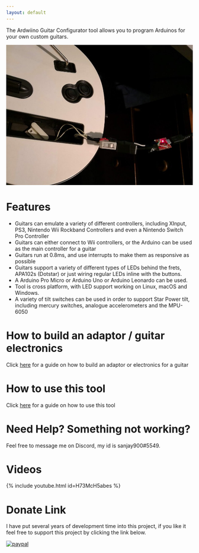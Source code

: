 ```yaml
---
layout: default
---
```


The Ardwiino Guitar Configurator tool allows you to program Arduinos for your own custom guitars.

![alt text](adaptor.jpg)
# Features
* Guitars can emulate a variety of different controllers, including XInput, PS3, Nintendo Wii Rockband Controllers and even a Nintendo Switch Pro Controller
* Guitars can either connect to Wii controllers, or the Arduino can be used as the main controller for a guitar
* Guitars run at 0.8ms, and use interrupts to make them as responsive as possible
* Guitars support a variety of different types of LEDs behind the frets, APA102s (Dotstar) or just wiring regular LEDs inline with the buttons.
* A Arduino Pro Micro or Arduino Uno or Arduino Leonardo can be used.
* Tool is cross platform, with LED support working on Linux, macOS and Windows.
* A variety of tilt switches can be used in order to support Star Power tilt, including mercury switches, analogue accelerometers and the MPU-6050

# How to build an adaptor / guitar electronics
Click [here](./build-guide.html) for a guide on how to build an adaptor or electronics for a guitar


# How to use this tool
Click [here](./tool-guide.html) for a guide on how to use this tool

# Need Help? Something not working?
Feel free to message me on Discord, my id is sanjay900#5549.

# Videos
{% include youtube.html id=H73McH5abes %}

# Donate Link
I have put several years of development time into this project, if you like it feel free to support this project by clicking the link below.

[![paypal](https://www.paypalobjects.com/en_US/i/btn/btn_donateCC_LG.gif)](https://www.paypal.com/cgi-bin/webscr?cmd=_s-xclick&hosted_button_id=TFL9DSUEF7VN8&source=url)